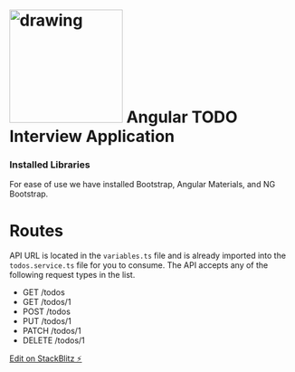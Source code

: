 # <img src="https://upload.wikimedia.org/wikipedia/commons/c/cf/Angular_full_color_logo.svg" alt="drawing" width="200"/> Angular TODO Interview Application
[logo]:https://upload.wikimedia.org/wikipedia/commons/c/cf/Angular_full_color_logo.svg

### Installed Libraries

For ease of use we have installed Bootstrap, Angular Materials, and NG Bootstrap.

# Routes

API URL is located in the `variables.ts` file and is already imported into the `todos.service.ts` file for you to consume.  The API accepts any of the following request types in the list.

 - GET	/todos
 - GET	/todos/1
 - POST	/todos
 - PUT	/todos/1
 - PATCH	/todos/1
 - DELETE	/todos/1


[Edit on StackBlitz ⚡️](https://stackblitz.com/edit/angular-n2y1zg)